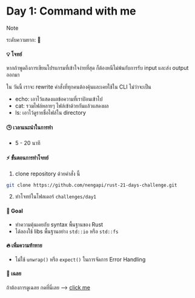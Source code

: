 # Day 1: Command with me

> [!NOTE]
> ระดับความยาก: 🌟

#### 💡 โจทย์ 
หากถ้าพูดถึงการเขียนโปรแกรมที่เข้าใจง่ายที่สุด ก็ต้องหนีไม่พ้นกับการรับ input และส่ง output ออกมา
<br />

ใน วันนี้ เราจะ rewrite คำสั่งที่ทุกคนต้องคุ้นและเคยใช้ใน CLI ไม่ว่าจะเป็น
- echo: เอาไว้แสดงผลข้อความที่เราป้อนเข้าไป
- cat: รวมไฟล์หลายๆ ไฟล์เข้าด้วยกันแล้วแสดงผล
- ls: เอาไว้ดูรายชื่อไฟล์ใน directory

#### 🕒 เวลาแนะนำในการทำ
- 5 - 20 นาที
  
#### ⚡️ ขั้นตอนการทำโจทย์
1. clone repository ด้วยคำสั่ง นี้
```bash
git clone https://github.com/nengapi/rust-21-days-challenge.git
```
2. ทำโจทย์ในโฟลเดอร์ `challenges/day1`

#### 🎯 Goal
- ทำความคุ้นเคยกับ syntax พื้นฐานของ Rust
- ได้ลองใช้ libs พื้นฐานอย่าง `std::io` หรือ `std::fs`

#### 🔥 เพิ่มความท้าทาย
- ไม่ใช้ `unwrap()` หรือ `expect()` ในการจัดการ Error Handling

#### 🔑 เฉลย
ถ้าต้องการดูเฉลย กดที่นี่เลย --> [click me](../day1/solution.md)
